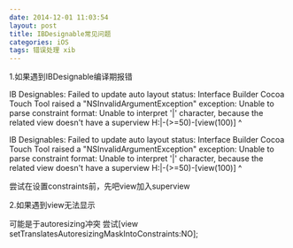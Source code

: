 ```yaml
---
date: 2014-12-01 11:03:54
layout: post
title: IBDesignable常见问题
categories: iOS
tags: 错误处理 xib
---
```


1.如果遇到IBDesignable编译期报错

IB Designables: Failed to update auto layout status: Interface Builder Cocoa Touch Tool raised a "NSInvalidArgumentException" exception: Unable to parse constraint format: 
Unable to interpret '|' character, because the related view doesn't have a superview 
H:|-(>=50)-[view(100)] 
                      ^

IB Designables: Failed to update auto layout status: Interface Builder Cocoa Touch Tool raised a "NSInvalidArgumentException" exception: Unable to parse constraint format: 
Unable to interpret '|' character, because the related view doesn't have a superview 
H:|-(>=50)-[view(100)] 
                      ^

尝试在设置constraints前，先吧view加入superview

2.如果遇到view无法显示

可能是于autoresizing冲突
尝试[view setTranslatesAutoresizingMaskIntoConstraints:NO];